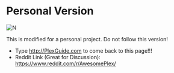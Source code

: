 # Personal Version

![N](https://preview.ibb.co/gdXE0m/Snip20171029_22.png)

This is modified for a personal project.  Do not follow this version!

- Type http://PlexGuide.com to come back to this page!!!
- Reddit Link (Great for Discussion): https://www.reddit.com/r/AwesomePlex/
